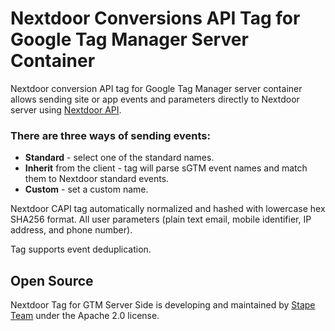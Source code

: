 # Nextdoor Conversions API Tag for Google Tag Manager Server Container

Nextdoor conversion API tag for Google Tag Manager server container allows sending site or app events and parameters directly to Nextdoor server using [Nextdoor API](https://developer.nextdoor.com/reference/conversions-track).

### There are three ways of sending events:

- **Standard** - select one of the standard names.
- **Inherit** from the client - tag will parse sGTM event names and match them to Nextdoor standard events.
- **Custom** - set a custom name.

Nextdoor CAPI tag automatically normalized and hashed with lowercase hex SHA256 format. All user parameters (plain text email, mobile identifier, IP address, and phone number).

Tag supports event deduplication.

## Open Source

Nextdoor Tag for GTM Server Side is developing and maintained by [Stape Team](https://stape.io/) under the Apache 2.0 license.
